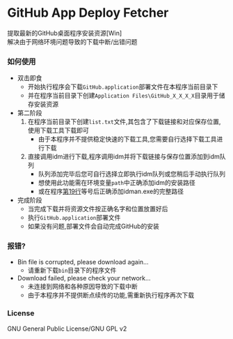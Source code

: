 GitHub App Deploy Fetcher
=========================
提取最新的GitHub桌面程序安装资源[Win]  
解决由于网络环境问题导致的下载中断/出错问题

### 如何使用

 - 双击即食
   - 开始执行程序会下载`GitHub.application`部署文件在本程序当前目录下
   - 并在程序当前目录下创建`Application Files\GitHub_X_X_X_X`目录用于储存安装资源
 - 第二阶段
   1. 在程序当前目录下创建`list.txt`文件,其包含了下载链接和对应保存位置,使用下载工具下载即可
      - 由于本程序并不提供稳定快速的下载工具,您需要自行选择下载工具进行下载
   2. 直接调用idm进行下载,程序调用idm并将下载链接与保存位置添加到idm队列
      - 队列添加完毕后您可自行选择立即执行idm队列或您稍后手动执行队列
      - 想使用此功能需在环境变量`path`中正确添加idm的安装路径
      - 或在程序[第19行](./Fetcher.bat#L19)等号后正确添加idman.exe的完整路径
 - 完成阶段
   - 当完成下载并将资源文件按正确名字和位置放置好后
   - 执行`GitHub.application`部署文件
   - 如果没有问题,部署文件会自动完成GitHub的安装

### 报错?

 - Bin file is corrupted, please download again...
   - 请重新下载`bin`目录下的程序文件
 - Download failed, please check your network...
   - 未连接到网络和各种原因导致的下载中断
   - 由于本程序并不提供断点续传的功能,需重新执行程序再次下载


### License
GNU General Public License/GNU GPL v2

